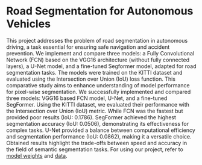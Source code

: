 # Road Segmentation for Autonomous Vehicles 

This project addresses the problem of road segmentation in autonomous driving, a task essential for ensuring safe navigation and accident prevention. We implement and compare three models: a Fully Convolutional Network (FCN) based on the VGG16 architecture (without fully connected layers), a U-Net model, and a fine-tuned Segformer model, adapted for road segmentation tasks. The models were trained on the KITTI dataset and evaluated using the Intersection over Union (IoU) loss function. This comparative study aims to enhance understanding of model performance for pixel-wise segmentation.  We successfully implemented and compared three models: VGG16 based FCN model, U-Net, and a fine-tuned SegFormer. Using the KITTI dataset, we evaluated their performance with the Intersection over Union (IoU) metric. While FCN was the fastest but provided poor results (IoU: 0.1786). SegFormer achieved the highest segmentation accuracy (IoU: 0.0506), demonstrating its effectiveness for complex tasks. U-Net provided a balance between computational efficiency and segmentation performance (IoU: 0.0862), making it a versatile choice. Obtained results highlight the trade-offs between speed and accuracy in the field of semantic segmentation tasks. For using our project, refer to [model weights](https://drive.google.com/file/d/1_PAsV98tOYtH7XZ-VRshg3DeuKxrnowx/view?usp=sharing) and [data](https://drive.google.com/file/d/16KeJF3IMW6-z3GM1DWbDKsgQ72SrT9n3/view?usp=sharing).
